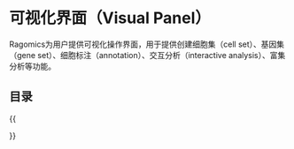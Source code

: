 
# 可视化界面（Visual Panel）

Ragomics为用户提供可视化操作界面，用于提供创建细胞集（cell set）、基因集（gene set）、细胞标注（annotation）、交互分析（interactive analysis）、富集分析等功能。

## 目录
{{<section summary >}}


